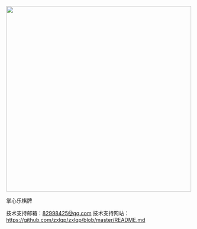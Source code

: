 <img src="http://logon1.shbp7.com/logo.jpg" width=500>

掌心乐棋牌

技术支持邮箱：82998425@qq.com
技术支持网站：https://github.com/zxlqp/zxlqp/blob/master/README.md
